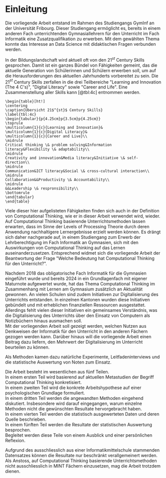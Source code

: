 # Einleitung

Die vorliegende Arbeit entstand im Rahmen des Studiengangs GymInf an der
Universität Fribourg. Dieser Studiengang ermöglicht es, bereits in einem
anderen Fach unterrichtenden Gymnasiallehrern für den Unterricht
im Fach Informatik eine Zusatzqualifikation zu erwerben. 
Mit dem gewählten Thema konnte das Interesse an Data Science mit
didaktischen Fragen verbunden werden.

In der Bildungslandschaft wird aktuell oft von den 21$^{st}$ Century Skills
gesprochen. Damit ist ein ganzes Bündel von Fähigkeiten gemeint, das die
aktuelle Generation von Schülerinnen und Schülern erwerben soll, um auf
die Herausforderungen des aktuellen Jahrhunderts vorbereitet zu sein.
Die 21$^{st}$ Century Skills zerfallen in die drei Teilbereiche "Learning and
Innovation (The 4 C's)", "Digital Literacy" sowie "Career and Life".
Eine Zusammenstellung aller Skills kann [@tbl:4c] entnommen werden.

```{=latex}
\begin{table}[ht!]
\centering
\caption{Übersicht 21$^{st}$ Century Skills}
\label{tbl:4c}
\begin{tabular}{p{4.25cm}p{3.5cm}p{4.25cm}}
\toprule
\multicolumn{1}{c}{Learning and Innovation}&
\multicolumn{1}{c}{Digital Literacy}&
\multicolumn{1}{c}{Career and Live}\\
\midrule
Critical thinking \& problem solving&Information
literacy&Flexibility \& adaptability\\
\midrule
Creativity and innovation&Media literacy&Initiative \& self-direction\\
\midrule
Communication&ICT literacy&Social \& cross-cultural interaction\\
\midrule
Collaboration&&Productivity \& Accountability\\
\midrule
&&Leadership \& respronsibility\\
\bottomrule
\end{tabular}
\end{table}
```

Viele dieser hier aufgelisteten Fähigkeiten finden sich auch in der
Definition von Computational Thinking, wie er in dieser Arbeit
verwendet wird, wieder. 
Auf Computational Thinking basierende Unterrichtsmethoden lassen
erwarten, dass im Sinne der Levels of Processing Theorie durch deren
Anwendung nachhaltigere Lernergebnisse erzielt werden können.
Es drängt sich daher nachgerade auf, in einem
Studiengang zum Erwerb der Lehrberechtigung im Fach Informatik an
Gymnasien, sich mit den Auswirkungen von Computational Thinking auf das
Lernen auseinanderzusetzen. Entsprechend widmet sich die vorliegende
Arbeit der Beantwortung der Frage "Welche Bedeutung hat Computational
Thinking für den Unterricht?".

Nachdem 2018 das obligatorische Fach Informatik für die Gymnasien
eingeführt wurde und bereits 2024 in ein Grundlagenfach mit eigener
Maturnote aufgewertet wurde, hat das Thema Computational Thinking im
Zusammenhang mit Lernen am Gymnasium zusätzlich an Aktualität gewonnen.
An vielen
Schulen sind zudem Initiativen zur Digitalisierung des Unterrichts
entstanden. In einzelnen Kantonen wurden diese Initiativen gebündelt und
mit erheblichen finanziellen Ressourcen ausgestattet.  
Allerdings fehlt vielen dieser Initiativen ein gemeinsames Verständnis,
was die Digitalisierung des Unterrichts über den Einsatz von Computern
als Notizbüchern hinaus ausmachen soll.  
Mit der vorliegenden Arbeit soll
gezeigt werden, welchen Nutzen aus Denkweisen der Informatik für den
Unterricht in den anderen Fächern gezogen werden kann. Darüber hinaus
will die vorliegende Arbeit 
einen Beitrag dazu liefern, den Mehrwert der Digitalisierung im
Unterricht beurteilen zu können.  

Als Methoden kamen dazu natürliche Experimente, Leitfadeninterviews und
die statistische Auswertung von Noten zum Einsatz.

Die Arbeit besteht im wesentlichen aus fünf Teilen.  
In einem ersten Teil wird basierend auf aktuellen Metastudien der Begriff
Computational Thinking konkretisiert.  
In einem zweiten Teil wird die konkrete Arbeitshypothese auf einer
psychologischen Grundlage formuliert.  
In einem dritten Teil werden die angewandten Methoden eingehend diskutiert.
Insbesondere wird darauf eingegangen, warum einzelne Methoden nicht die
gewünschten Resultate hervorgebracht haben.  
In einem vierten Teil werden die statistisch ausgewerteten Daten und
deren Quelle beschrieben.  
In einem fünften Teil werden die Resultate der statistischen Auswertung
besprochen.  
Begleitet werden diese Teile von einem Ausblick und einer persönlichen
Reflexion.

Aufgrund des ausschliesslich aus einer Informatikmittelschule stammenden
Datensatzes können die Resultate nur beschränkt verallgemeinert werden.
Als Anstoss, auf Computational Thinking basierende Unterrichtsmethoden
nicht ausschliesslich in MINT Fächern einzusetzen, mag die Arbeit
trotzdem dienen.
